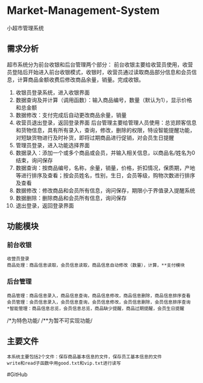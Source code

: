 # Market-Management-System
小超市管理系统

## 需求分析
超市系统分为前台收银和后台管理两个部分：
    前台收银主要给收营员使用，收营员登陆后开始进入前台收银模式，收银时，收营员通过读取商品部分信息和会员信息，计算商品金额收费后修改商品余量，销量。完成收银。
1. 收银员登录系统，进入收银界面
2. 数据查询及并计算（调用函数）：输入商品编号，数量（默认为1），显示价格和总金额
3. 数据修改：支付完成后自动更改商品余量，销量
4. 收营员退出登录，返回登录界面
    后台管理主要给管理人员使用：总览顾客信息和货物信息，具有所有录入，查询，修改，删除的权限，特设智能提醒功能，对短缺货物进行及时补货，即将过期商品进行促销，对会员生日提醒
1. 管理员登录，进入功能选择界面
2. 数据录入：添加一个或多个商品或会员，并输入相关信息，以商品名/姓名为0结束，询问保存
3. 数据查询：按商品编号，名称，余量，销量，价格，折扣情况，保质期，产地等进行排序及查看；按会员姓名，性别，生日，会员等级，购物次数进行排序及查看
4. 数据修改：修改商品和会员所有信息，询问保存，期限小于界值录入提醒系统
5. 数据删除：删除商品和会员所有信息，询问保存
6. 退出登录，返回登录界面

## 功能模块
### 前台收银
    收营员登录
    商品处理：商品信息读取，会员信息读取，商品信息自动修改（数量），计算，**支付模块
### 后台管理
    商品管理：商品信息录入，商品信息查询，商品信息修改，商品信息删除，商品信息排序查看
    会员管理：会员信息录入，会员信息查询，会员信息修改，会员信息删除，会员信息排序查询
    *智能管理：商品信息总览，会员信息总览，商品缺少提醒，商品过期提醒，会员生日提醒

/*为特色功能/ 
/**为暂不可实现功能/ 

## 主要文件
    本系统主要包括2个文件：保存商品基本信息的文件，保存员工基本信息的文件
    write和read子函数中用good.txt和vip.txt进行读写


#GitHub
